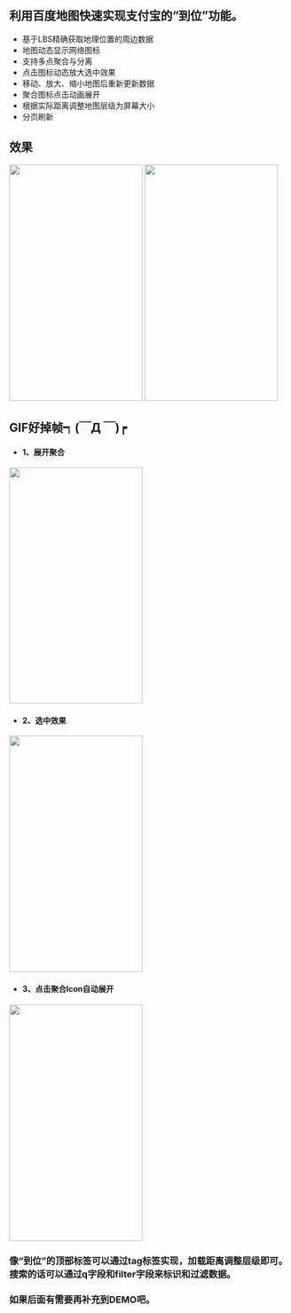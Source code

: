 
## 利用百度地图快速实现支付宝的“到位”功能。


* 基于LBS精确获取地理位置的周边数据
* 地图动态显示网络图标
* 支持多点聚合与分离
* 点击图标动态放大选中效果
* 移动、放大、缩小地图后重新更新数据
* 聚合图标点击动画展开
* 根据实际距离调整地图层级为屏幕大小
* 分页刷新


## 效果
<img src="https://github.com/CarGuo/LBSMap/blob/master/01.jpg" width="240px" height="426px"/>
<img src="https://github.com/CarGuo/LBSMap/blob/master/02.jpg" width="240px" height="426px"/>

<p></p>

## GIF好掉帧┑(￣Д ￣)┍

* <h4>1、展开聚合</h4>
<img src="https://github.com/CarGuo/LBSMap/blob/master/01.gif" width="240px" height="426px"/>

* <h4>2、选中效果</h4>
<img src="https://github.com/CarGuo/LBSMap/blob/master/02.gif" width="240px" height="426px"/>

* <h4>3、点击聚合Icon自动展开</h4>
<img src="https://github.com/CarGuo/LBSMap/blob/master/03.gif" width="240px" height="426px"/>


### 像“到位”的顶部标签可以通过tag标签实现，加载距离调整层级即可。搜索的话可以通过q字段和filter字段来标识和过滤数据。

### 如果后面有需要再补充到DEMO吧。